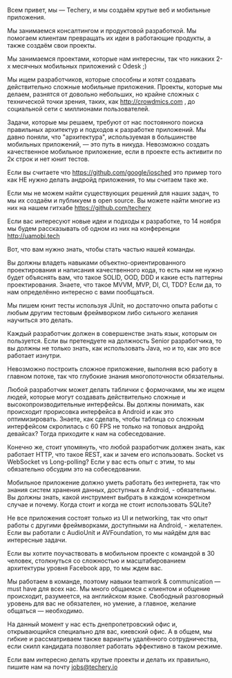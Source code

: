 Всем привет, мы — Techery, и мы создаём крутые веб и мобильные приложения.

Мы занимаемся консалтингом и продуктовой разработкой. Мы помогаем клиентам превращать их идеи в работающие продукты, а также создаём свои проекты.

Мы занимаемся проектами, которые нам интересны, так что никаких 2-х месячных мобильных приложений с Odesk ;)

Мы ищем разработчиков, которые способны и хотят создавать действительно сложные мобильные приложения.
Проекты, которые мы делаем, разнятся от довольно небольших, но крайне сложных с технической точки зрения, таких, как http://crowdmics.com , до социальной сети с миллионами пользователей.

Задачи, которые мы решаем, требуют от нас постоянного поиска правильных архитектур и подходов к разработке приложений.
Мы давно поняли, что "архитектура", используемая в большинстве мобильных приложений, — это путь в никуда. Невозможно создать качественное мобильное приложение, если в проекте есть активити по 2к строк и нет юнит тестов.

Если вы считаете что https://github.com/google/iosched это пример того как НЕ нужно делать андройд приложения, то мы считаем таке же.

Если мы не можем найти существующих решений для наших задач, то мы их создаём и публикуем в open source. Вы можете найти многие из них на нашем гитхабе https://github.com/techery

Если вас интересуют новые идеи и подходы к разработке, то 14 ноября мы будем рассказывать об одном из них на конференции http://uamobi.tech

Вот, что вам нужно знать, чтобы стать частью нашей команды.

Вы должны владеть навыками объектно-ориентированного проектирования и написания качественного кода, то есть нам не нужно будет объяснять вам, что такое SOLID, OOD, DDD и какие есть паттерны проектирования. Знаете, что такое MVVM, MVP, DI, CI, TDD? Если да, то нам определённо интересно с вами пообщаться.

Мы пишем юнит тесты используя JUnit, но достаточно опыта работы с любым другим тестовым фреймворком либо сильного желания научиться это делать.

Каждый разработчик должен в совершенстве знать язык, которым он пользуется. Если вы претендуете на должность Senior разработчика, то вы должны не только знать, как использовать Java, но и то, как это все работает изнутри.

Невозможно построить сложное приложение, выполняя всю работу в главном потоке, так что глубокие знания многопоточности обязательны.

Любой разработчик может делать таблички с формочками, мы же ищем людей, которые могут создавать действительно сложные и высокопроизводительные интерфейсы. Вы должны понимать, как происходит прорисовка интерфейса в Android и как это оптимизировать. Знаете, как сделать, чтобы таблица со сложным интерфейсом скролилась с 60 FPS не только на топовых андройд девайсах? Тогда приходите к нам на собеседование.

Конечно же, стоит упомянуть, что любой разработчик должен знать, как работает HTTP, что такое REST, как и зачем его использовать. Socket vs WebSocket vs Long-polling? Если у вас есть опыт с этим, то мы обязательно обсудим это на собеседовании.

Мобильное приложение должно уметь работать без интернета, так что знания систем хранения данных, доступных в Android, - обязательны. Вы должны знать, какой инструмент выбрать в каждом конкретном случае и почему. Когда стоит и когда не стоит использовать SQLite?

Не все приложения состоят только из UI и networking, так что опыт работы с другими фреймворками, доступными на Android, - желателен. Если вы работали с AudioUnit и AVFoundation, то мы найдём для вас интересные задачи.

Если вы хотите поучаствовать в мобильном проекте с командой в 30 человек, столкнуться со сложностью и масштабированием архитектуры уровня Facebook app, то мы ждем вас.

Мы работаем в команде, поэтому навыки teamwork & communication — must have для всех нас. Мы много общаемся с клиентом и общение происходит, разумеется, на английском языке. Свободный разговорный уровень для вас не обязателен, но умение, а главное, желание общаться — необходимо.

На данный момент у нас есть днепропетровский офис и, открывающийся специально для вас, киевский офис. А в общем, мы гибкие и рассматриваем также варианты удалённого сотрудничества, если скилл кандидата позволяет работать эффективно в таком режиме.

Если вам интересно делать крутые проекты и делать их правильно, пишите нам на почту jobs@techery.io
